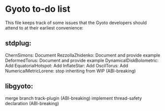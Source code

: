 # Gyoto to-do list

This file keeps track of some issues that the Gyoto developers should
attend to at their earliest convenience:

## stdplug:
ChernSimons: Document
RezzollaZhidenko: Document and provide example
DeformedTorus: Document and provide example
DynamicalDiskBolometric: Add
EquatorialHotspot: Add
InflateStar: Add
OscilTorus: Add
NumericalMetricLorene: stop inheriting from WIP (ABI-breaking)

## libgyoto:
merge branch track-plugin (ABI-breaking)
implement thread-safety declaration (ABI-breaking)
